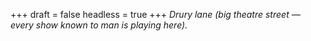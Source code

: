 
+++
draft = false
headless = true
+++
_Drury lane (big theatre street &mdash; every show known to man is playing here)._
